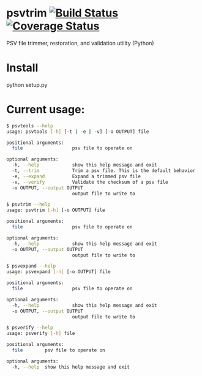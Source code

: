 # psvtrim [![Build Status](https://travis-ci.org/kageurufu/psvtools.svg?branch=master)](https://travis-ci.org/kageurufu/psvtools) [![Coverage Status](https://coveralls.io/repos/github/kageurufu/psvtools/badge.svg?branch=master)](https://coveralls.io/github/kageurufu/psvtools?branch=master)
PSV file trimmer, restoration, and validation utility (Python)

# Install

python setup.py

# Current usage:

```bash
$ psvtools --help
usage: psvtools [-h] [-t | -e | -v] [-o OUTPUT] file

positional arguments:
  file                  psv file to operate on

optional arguments:
  -h, --help            show this help message and exit
  -t, --trim            Trim a psv file. This is the default behavior
  -e, --expand          Expand a trimmed psv file
  -v, --verify          Validate the checksum of a psv file
  -o OUTPUT, --output OUTPUT
                        output file to write to
```

```bash
$ psvtrim --help
usage: psvtrim [-h] [-o OUTPUT] file

positional arguments:
  file                  psv file to operate on

optional arguments:
  -h, --help            show this help message and exit
  -o OUTPUT, --output OUTPUT
                        output file to write to
```

```bash
$ psvexpand --help
usage: psvexpand [-h] [-o OUTPUT] file

positional arguments:
  file                  psv file to operate on

optional arguments:
  -h, --help            show this help message and exit
  -o OUTPUT, --output OUTPUT
                        output file to write to
```

```bash
$ psverify --help
usage: psverify [-h] file

positional arguments:
  file        psv file to operate on

optional arguments:
  -h, --help  show this help message and exit
```

